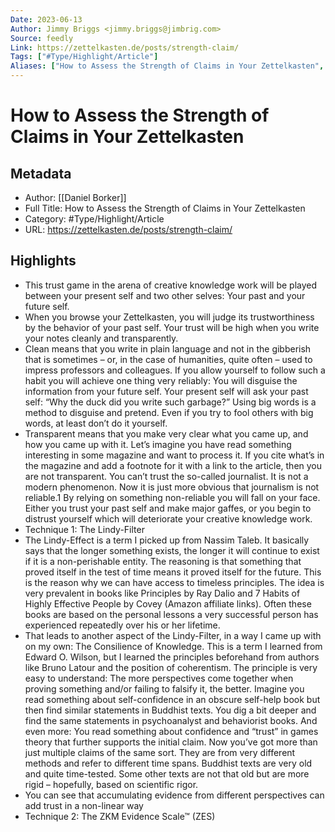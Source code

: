 ```yaml
---
Date: 2023-06-13
Author: Jimmy Briggs <jimmy.briggs@jimbrig.com>
Source: feedly
Link: https://zettelkasten.de/posts/strength-claim/
Tags: ["#Type/Highlight/Article"]
Aliases: ["How to Assess the Strength of Claims in Your Zettelkasten", "How to Assess the Strength of Claims in Your Zettelkasten"]
---
```

# How to Assess the Strength of Claims in Your Zettelkasten

## Metadata
- Author: [[Daniel Borker]]
- Full Title: How to Assess the Strength of Claims in Your Zettelkasten
- Category: #Type/Highlight/Article
- URL: https://zettelkasten.de/posts/strength-claim/

## Highlights
- This trust game in the arena of creative knowledge work will be played between your present self and two other selves: Your past and your future self.
- When you browse your Zettelkasten, you will judge its trustworthiness by the behavior of your past self. Your trust will be high when you write your notes cleanly and transparently.
- Clean means that you write in plain language and not in the gibberish that is sometimes – or, in the case of humanities, quite often – used to impress professors and colleagues. If you allow yourself to follow such a habit you will achieve one thing very reliably: You will disguise the information from your future self. Your present self will ask your past self: “Why the duck did you write such garbage?” Using big words is a method to disguise and pretend. Even if you try to fool others with big words, at least don’t do it yourself.
- Transparent means that you make very clear what you came up, and how you came up with it. Let’s imagine you have read something interesting in some magazine and want to process it. If you cite what’s in the magazine and add a footnote for it with a link to the article, then you are not transparent. You can’t trust the so-called journalist. It is not a modern phenomenon. Now it is just more obvious that journalism is not reliable.1 By relying on something non-reliable you will fall on your face. Either you trust your past self and make major gaffes, or you begin to distrust yourself which will deteriorate your creative knowledge work.
- Technique 1: The Lindy-Filter
- The Lindy-Effect is a term I picked up from Nassim Taleb. It basically says that the longer something exists, the longer it will continue to exist if it is a non-perishable entity. The reasoning is that something that proved itself in the test of time means it proved itself for the future. This is the reason why we can have access to timeless principles. The idea is very prevalent in books like Principles by Ray Dalio and 7 Habits of Highly Effective People by Covey (Amazon affiliate links). Often these books are based on the personal lessons a very successful person has experienced repeatedly over his or her lifetime.
- That leads to another aspect of the Lindy-Filter, in a way I came up with on my own: The Consilience of Knowledge. This is a term I learned from Edward O. Wilson, but I learned the principles beforehand from authors like Bruno Latour and the position of coherentism. The principle is very easy to understand: The more perspectives come together when proving something and/or failing to falsify it, the better. Imagine you read something about self-confidence in an obscure self-help book but then find similar statements in Buddhist texts. You dig a bit deeper and find the same statements in psychoanalyst and behaviorist books. And even more: You read something about confidence and “trust” in games theory that further supports the initial claim. Now you’ve got more than just multiple claims of the same sort. They are from very different methods and refer to different time spans. Buddhist texts are very old and quite time-tested. Some other texts are not that old but are more rigid – hopefully, based on scientific rigor.
- You can see that accumulating evidence from different perspectives can add trust in a non-linear way
- Technique 2: The ZKM Evidence Scale™ (ZES)
